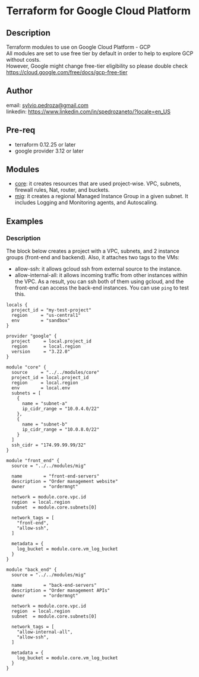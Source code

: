 # Terraform for Google Cloud Platform

## Description
Terraform modules to use on Google Cloud Platform - GCP  
All modules are set to use free tier by default in order to help to explore GCP without costs.  
However, Google might change free-tier eligibility so please double check https://cloud.google.com/free/docs/gcp-free-tier

## Author
email: sylvio.pedroza@gmail.com  
linkedin: https://www.linkedin.com/in/spedrozaneto/?locale=en_US

## Pre-req
- terraform 0.12.25 or later
- google provider 3.12 or later

## Modules
- [core](./core): it creates resources that are used project-wise. VPC, subnets, firewall rules, Nat, router, and buckets.
- [mig](./mig): it creates a regional Managed Instance Group in a given subnet. It includes Logging and Monitoring agents, and Autoscaling.

## Examples

### Description
The block below creates a project with a VPC, subnets, and 2 instance groups (front-end and backend).
Also, it attaches two tags to the VMs:
- allow-ssh: it allows gcloud ssh from external source to the instance.
- allow-internal-all: it allows incoming traffic from other instances within the VPC.
As a result, you can ssh both of them using gcloud, and the front-end can access the back-end instances. You can use `ping` to test this.

```hcl-terraform
locals {
  project_id = "my-test-project"
  region     = "us-central1"
  env        = "sandbox"
}

provider "google" {
  project     = local.project_id
  region      = local.region
  version     = "3.22.0"
}

module "core" {
  source     = "../../modules/core"
  project_id = local.project_id
  region     = local.region
  env        = local.env
  subnets = [
    {
      name = "subnet-a"
      ip_cidr_range = "10.0.4.0/22"
    },
    {
      name = "subnet-b"
      ip_cidr_range = "10.0.8.0/22"
    }
  ]
  ssh_cidr = "174.99.99.99/32"
}

module "front_end" {
  source = "../../modules/mig"

  name        = "front-end-servers"
  description = "Order management website"
  owner       = "ordermngt"

  network = module.core.vpc.id
  region  = local.region
  subnet  = module.core.subnets[0]

  network_tags = [
    "front-end",
    "allow-ssh",
  ]

  metadata = {
    log_bucket = module.core.vm_log_bucket
  }
}

module "back_end" {
  source = "../../modules/mig"

  name        = "back-end-servers"
  description = "Order management APIs"
  owner       = "ordermngt"

  network = module.core.vpc.id
  region  = local.region
  subnet  = module.core.subnets[0]

  network_tags = [
    "allow-internal-all",
    "allow-ssh",
  ]

  metadata = {
    log_bucket = module.core.vm_log_bucket
  }
}
```
